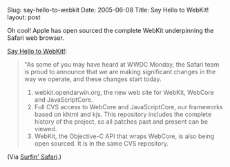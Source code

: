 Slug: say-hello-to-webkit
Date: 2005-06-08
Title: Say Hello to WebKit!
layout: post

Oh cool! Apple has open sourced the complete WebKit underpinning the Safari web browser.

<a href="http://weblogs.mozillazine.org/hyatt/archives/2005_06.html#008281">Say Hello to WebKit!</a>:

<blockquote>&quot;As some of you may have heard at WWDC Monday, the Safari team is proud to announce that we are making significant changes in the way we operate, and these changes start today.
<ol>
<li>webkit.opendarwin.org, the new web site for WebKit, WebCore and JavaScriptCore.</li>
<li>Full CVS access to WebCore and JavaScriptCore, our frameworks based on khtml and kjs. This repository includes the complete history of the project, so all patches past and present can be viewed.</li>
<li>WebKit, the Objective-C API that wraps WebCore, is also being open sourced. It is in the same CVS repository.</li>
</ol></blockquote>
(Via <a href="http://weblogs.mozillazine.org/hyatt/">Surfin&#39; Safari</a>.)

